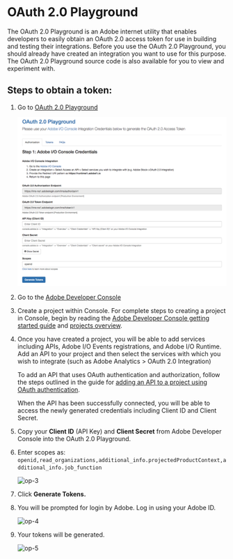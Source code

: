 # OAuth 2.0 Playground

The OAuth 2.0 Playground is an Adobe internet utility that enables developers to easily obtain an OAuth 2.0 access token for use in building and testing their integrations. Before you use the OAuth 2.0 Playground, you should already have created an integration you want to use for this purpose. The OAuth 2.0 Playground source code is also available for you to view and experiment with.

## Steps to obtain a token:

1. Go to [OAuth 2.0 Playground](https://adobeioruntime.net/api/v1/web/io-solutions/adobe-oauth-playground/oauth.html)  
  
    ![op-1](../Images/OP_1.png)

2. Go to the [Adobe Developer Console](https://developer.adobe.com/console/)

3. Create a project within Console. For complete steps to creating a project in Console, begin by reading the [Adobe Developer Console getting started guide](../../getting-started) and [projects overview](../../projects/). 

4. Once you have created a project, you will be able to add services including APIs, Adobe I/O Events registrations, and Adobe I/O Runtime. Add an API to your project and then select the services with which you wish to integrate (such as Adobe Analytics > OAuth 2.0 Integration)

    To add an API that uses OAuth authentication and authorization, follow the steps outlined in the guide for [adding an API to a project using OAuth authentication](../../services/services-add-api-oauth).

    When the API has been successfully connected, you will be able to access the newly generated credentials including Client ID and Client Secret.

5. Copy your **Client ID** (API Key) and **Client Secret** from Adobe Developer Console into the OAuth 2.0 Playground.

6. Enter scopes as:  
  ```openid,read_organizations,additional_info.projectedProductContext,additional_info.job_function```  
    
    ![op-3](../Images/OP_3.png)

7. Click **Generate Tokens.**

8. You will be prompted for login by Adobe. Log in using your Adobe ID.  
  
    ![op-4](../Images/OP_4.png)

9. Your tokens will be generated.  
  
    ![op-5](../Images/OP_5.png)
